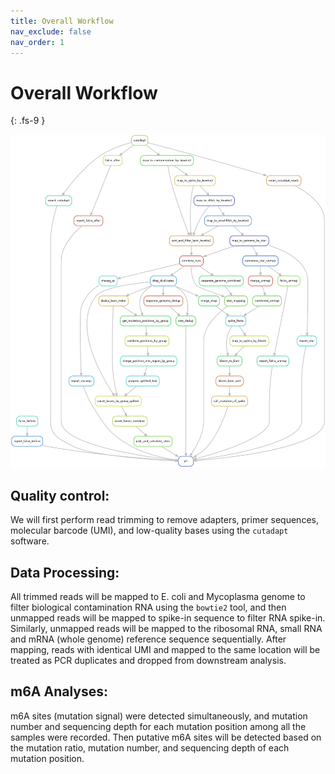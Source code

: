 ```yaml
---
title: Overall Workflow
nav_exclude: false
nav_order: 1
---
```


<!-- prettier-ignore-start -->
# Overall Workflow
{: .fs-9 }
<!-- prettier-ignore-end -->

![pipeline](pipeline.png)

## Quality control:

We will first perform read trimming to remove adapters, primer sequences, molecular barcode (UMI), and low-quality bases using the `cutadapt` software.

## Data Processing:

All trimmed reads will be mapped to E. coli and Mycoplasma genome to filter biological contamination RNA using the `bowtie2` tool, and then unmapped reads will be mapped to spike-in sequence to filter RNA spike-in.
Similarly, unmapped reads will be mapped to the ribosomal RNA, small RNA and mRNA (whole genome) reference sequence sequentially.
After mapping, reads with identical UMI and mapped to the same location will be treated as PCR duplicates and dropped from downstream analysis.

## m6A Analyses:

m6A sites (mutation signal) were detected simultaneously, and mutation number and sequencing depth for each mutation position among all the samples were recorded.
Then putative m6A sites will be detected based on the mutation ratio, mutation number, and sequencing depth of each mutation position.
